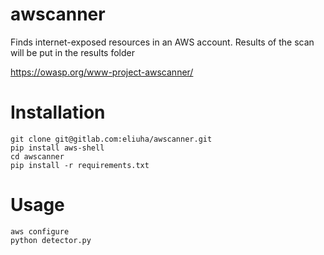 # awscanner
Finds internet-exposed resources in an AWS account.
Results of the scan will be put in the results folder

https://owasp.org/www-project-awscanner/

# Installation
```shell script
git clone git@gitlab.com:eliuha/awscanner.git
pip install aws-shell
cd awscanner
pip install -r requirements.txt 
```
# Usage 
```shell script
aws configure
python detector.py
```
